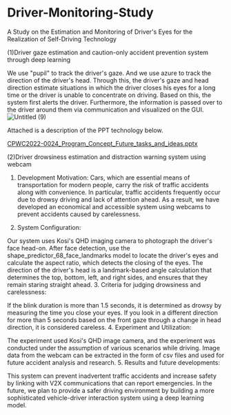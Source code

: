 # Driver-Monitoring-Study
A Study on the Estimation and Monitoring of Driver's Eyes for the Realization of Self-Driving Technology

(1)Driver gaze estimation and caution-only accident prevention system through deep learning

We use "pupil" to track the driver's gaze. And we use azure to track the direction of the driver's head. Through this, the driver's gaze and head direction estimate situations in which the driver closes his eyes for a long time or the driver is unable to concentrate on driving. Based on this, the system first alerts the driver. Furthermore, the information is passed over to the driver around them via communication and visualized on the GUI.
![Untitled (9)](https://github.com/leehyunseo921/Driver-Monitoring-Study/assets/153660740/2f372e20-bd08-44ef-8b87-89b6eeed3ba0)



Attached is a description of the PPT technology below.

[CPWC2022-0024_Program_Concept_Future_tasks_and_ideas.pptx](https://github.com/leehyunseo921/Driver-Monitoring-Study/files/13651865/CPWC2022-0024_Program_Concept_Future_tasks_and_ideas.pptx)


(2)Driver drowsiness estimation and distraction warning system using webcam

1. Development Motivation:
Cars, which are essential means of transportation for modern people, carry the risk of traffic accidents along with convenience. In particular, traffic accidents frequently occur due to drowsy driving and lack of attention ahead. As a result, we have developed an economical and accessible system using webcams to prevent accidents caused by carelessness.

2. System Configuration:

Our system uses Kosi's QHD imaging camera to photograph the driver's face head-on.
After face detection, use the shape_predictor_68_face_landmarks model to locate the driver's eyes and calculate the aspect ratio, which detects the closing of the eyes.
The direction of the driver's head is a landmark-based angle calculation that determines the top, bottom, left, and right sides, and ensures that they remain staring straight ahead.
3. Criteria for judging drowsiness and carelessness:

If the blink duration is more than 1.5 seconds, it is determined as drowsy by measuring the time you close your eyes.
If you look in a different direction for more than 5 seconds based on the front gaze through a change in head direction, it is considered careless.
4. Experiment and Utilization:

The experiment used Kosi's QHD image camera, and the experiment was conducted under the assumption of various scenarios while driving.
Image data from the webcam can be extracted in the form of csv files and used for future accident analysis and research.
5. Results and future developments:

This system can prevent inadvertent traffic accidents and increase safety by linking with V2X communications that can report emergencies.
In the future, we plan to provide a safer driving environment by building a more sophisticated vehicle-driver interaction system using a deep learning model.



